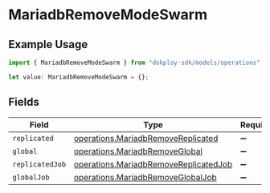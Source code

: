 # MariadbRemoveModeSwarm

## Example Usage

```typescript
import { MariadbRemoveModeSwarm } from "dokploy-sdk/models/operations";

let value: MariadbRemoveModeSwarm = {};
```

## Fields

| Field                                                                                          | Type                                                                                           | Required                                                                                       | Description                                                                                    |
| ---------------------------------------------------------------------------------------------- | ---------------------------------------------------------------------------------------------- | ---------------------------------------------------------------------------------------------- | ---------------------------------------------------------------------------------------------- |
| `replicated`                                                                                   | [operations.MariadbRemoveReplicated](../../models/operations/mariadbremovereplicated.md)       | :heavy_minus_sign:                                                                             | N/A                                                                                            |
| `global`                                                                                       | [operations.MariadbRemoveGlobal](../../models/operations/mariadbremoveglobal.md)               | :heavy_minus_sign:                                                                             | N/A                                                                                            |
| `replicatedJob`                                                                                | [operations.MariadbRemoveReplicatedJob](../../models/operations/mariadbremovereplicatedjob.md) | :heavy_minus_sign:                                                                             | N/A                                                                                            |
| `globalJob`                                                                                    | [operations.MariadbRemoveGlobalJob](../../models/operations/mariadbremoveglobaljob.md)         | :heavy_minus_sign:                                                                             | N/A                                                                                            |